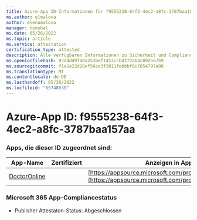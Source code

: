 ```yaml
---
title: Azure-App ID-Informationen für f9555238-64f3-4ec2-a8fc-3787baa157aa
ms.author: elmalova
author: elenamalova
manager: tonybal
ms.date: 05/26/2022
ms.topic: article
ms.service: attestation
certification_type: attested
description: Alle verfügbaren Informationen zu Sicherheit und Compliance für f9555238-64f3-4ec2-a8fc-3787baa157aa.
ms.openlocfilehash: 93d4dd9f40a253bef1453ccb4272ab4c89d567b9
ms.sourcegitcommit: f1a2e22d28ef56ce3f3811febbbf8c7054797a98
ms.translationtype: MT
ms.contentlocale: de-DE
ms.lasthandoff: 05/26/2022
ms.locfileid: "65748539"
---
```

# <a name="azure-app-id-f9555238-64f3-4ec2-a8fc-3787baa157aa"></a>Azure-App ID: f9555238-64f3-4ec2-a8fc-3787baa157aa


### <a name="apps-associated-with-this-id"></a>Apps, die dieser ID zugeordnet sind:
| **App-Name** | **Zertifiziert** | **Anzeigen in AppSource** |
|--------------|---------------|-----------------------|
| [DoctorOnline](../forward/WA200004082.md) |  | [https://appsource.microsoft.com/product/office/WA200004082](https://appsource.microsoft.com/product/office/WA200004082) |

### <a name="microsoft-365-app-compliance-status"></a>Microsoft 365 App-Compliancestatus
- Publisher Attestaton-Status: Abgeschlossen
